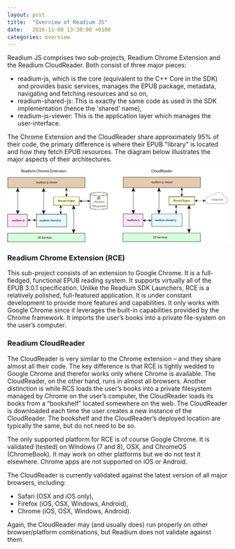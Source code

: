 ```yaml
---
layout: post
title:  "Overview of Readium JS"
date:   2016-11-08 13:30:00 +0100
categories: overview
---
```


Readium JS comprises two sub-projects, Readium Chrome Extension and the Readium CloudReader. Both consist of three major pieces:

- readium-js, which is the core (equivalent to the C++ Core in the SDK) and provides basic services, manages the EPUB package, metadata, navigating and fetching resources and so on,
- readium-shared-js: This is exactly the same code as used in the SDK implementation (hence the 'shared' name),
- readium-js-viewer: This is the application layer which manages the user-interface.

The Chrome Extension and the CloudReader share approximately 95% of their code, the primary difference is where their EPUB "library" is located and how they fetch EPUB resources. The diagram below illustrates the major aspects of their architectures.


![readium-js](/assets/images/readium-js.png)


### Readium Chrome Extension (RCE)

This sub-project consists of an extension to Google Chrome. It is a full-fledged, functional EPUB reading system. It supports virtually all of the EPUB 3.0.1 specification. Unlike the Readium SDK Launchers, RCE is a relatively polished, full-featured application. It is under constant development to provide more features and capabilities. It only works with Google Chrome since it leverages the built-in capabilities provided by the Chrome framework. It imports the user’s books into a private file-system on the user’s computer.

### Readium CloudReader

The CloudReader is very similar to the Chrome extension – and they share almost all their code. The key difference is that RCE is tightly wedded to Google Chrome and therefor works only where Chrome is available. The CloudReader, on the other hand, runs in almost all browsers. Another distinction is while RCS loads the user’s books into a private filesystem managed by Chrome on the user’s computer, the CloudReader loads its books from a “bookshelf” located somewhere on the web. The CloudReader is downloaded each time the user creates a new instance of the CloudReader. The bookshelf and the CloudReader’s deployed location are typically the same, but do not need to be so.

The only supported platform for RCE is of course Google Chrome. It is validated (tested) on Windows (7 and 8), OSX, and ChromeOS (ChromeBook). It may work on other platforms but we do not test it elsewhere. Chrome apps are not supported on iOS or Android.

The CloudReader is currently validated against the latest version of all major browsers, including:

- Safari (OSX and iOS only),
- Firefox (iOS, OSX, Windows, Android),
- Chrome (iOS, OSX, Windows, Android).

Again, the CloudReader may (and usually does) run properly on other browser/platform combinations, but Readium does not validate against them.